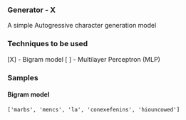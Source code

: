 ### Generator - X

A simple Autogressive character generation model 

### Techniques to be used
[X] - Bigram model
[ ] - Multilayer Perceptron (MLP)


### Samples
#### Bigram model
```
['marbs', 'mencs', 'la', 'conexefenins', 'hiouncowed']
```
